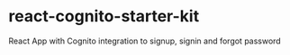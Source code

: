 # react-cognito-starter-kit
React App with Cognito integration to signup, signin and forgot password
